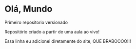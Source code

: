 # Olá, Mundo
 Primeiro repositorio versionado


Repositório criado a partir de uma aula ao vivo!

Essa linha eu adicionei diretamente do site, QUE BRABOOOO!!!
